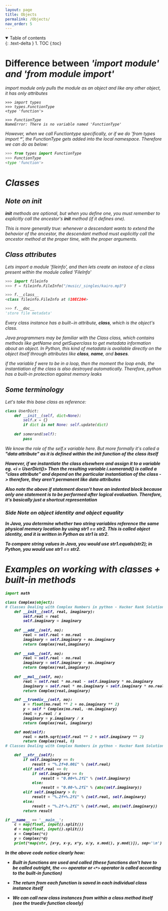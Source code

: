 ```yaml
---
layout: page
title: Objects
permalink: /Objects/
nav_order: 5
---
```


<details open markdown="block">
  <summary>
    Table of contents
  </summary>
  {: .text-delta }
1. TOC
{:toc}
</details>

# Difference between <i> 'import module' and 'from module import'

import module only pulls the module as an object and like any other object, it has only attributes

```
>>> import types
>>> types.FunctionType
<type 'function'>

>>> FunctionType
NameError: There is no variable named 'FunctionType'
```

However, when we call Functiontype specifically, or if we do 'from types import *', the FunctionType gets added into the local namespace. Therefore we can do as below:

```python
>>> from types import FunctionType
>>> FunctionType
<type 'function'>

```

# Classes

## Note on __init__

__init__ methods are optional, but when you define one, you must remember to explicitly call the ancestor's __init__ method (if it defines one).

This is more generally true: whenever a descendant wants to extend the behavior of the ancestor, the descendant method must explicitly call the ancestor method at the proper time, with the proper arguments.

## Class attributes

Lets import a module 'fileinfo', and then lets create an instace of a class present within the module called 'FileInfo'


```python
>>> import fileinfo
>>> f = fileinfo.FileInfo("/music/_singles/kairo.mp3")

>>> f.__class__
<class fileinfo.FileInfo at 010EC204>

>>> f.__doc__
'store file metadata'
```
Every class instance has a built−in attribute, __class__, which is the object's class. 

Java programmers may be familiar with the Class class, which contains methods like getName
and getSuperclass to get metadata information about an object. In Python, this kind of metadata is
available directly on the object itself through attributes like __class__, __name__, and __bases__.

<i> if the variable f were to be in a loop, then the moment the loop ends, the instantiation of the class is also destroyed automatically. Therefore, python has a built-in protection against memory leaks

## Some terminology

Let's take this base class as reference:
```python
class UserDict:
    def __init__(self, dict=None):
        self.x = {}
        if dict is not None: self.update(dict)
    
    def somerand(self):
        pass
```

We know the role of the self.x variable here. But more formally it's called a <b> "data attribute" as it is defined within the __init__ function of the class itself

However, if we instantiate the class elsewhere and assign it to a variable eg. <i = UserDict()>
Then the resulting variable i.somerand() is called a __"class attribute"__ and depend on the particular instantiation of the class -> therefore, they aren't permanent like __data attributes__

<i> Also note the above if statement doesn't have an indented block because only one statement is to be performed after logical evaluation. Therefore, it's basically just a shortcut representation

### Side Note on object identity and object equality

In Java, you determine whether two string variables reference the same physical memory location by using str1 == str2. This is called object identity, and it is written in Python as str1 is str2. 

To compare string values in Java, you would use str1.equals(str2); in Python, you would use str1 == str2.

# Examples on working with classes + built-in methods

```python
import math

class Complex(object):
# Classes Dealing with Complex Numbers in python - Hacker Rank Solution START
    def __init__(self, real, imaginary):
        self.real = real
        self.imaginary = imaginary
        
    def __add__(self, no):
        real = self.real + no.real
        imaginary = self.imaginary + no.imaginary
        return Complex(real,imaginary)
        
    def __sub__(self, no):
        real = self.real - no.real
        imaginary = self.imaginary - no.imaginary
        return Complex(real,imaginary)
        
    def __mul__(self, no):
        real = self.real * no.real - self.imaginary * no.imaginary
        imaginary = self.real * no.imaginary + self.imaginary * no.real
        return Complex(real,imaginary)

    def __truediv__(self, no):
        x = float(no.real ** 2 + no.imaginary ** 2)
        y = self * Complex(no.real, -no.imaginary)
        real = y.real / x
        imaginary = y.imaginary / x
        return Complex(real, imaginary)

    def mod(self):
        real = math.sqrt(self.real ** 2 + self.imaginary ** 2)
        return Complex(real, 0)
# Classes Dealing with Complex Numbers in python - Hacker Rank Solution END

    def __str__(self):
        if self.imaginary == 0:
            result = "%.2f+0.00i" % (self.real)
        elif self.real == 0:
            if self.imaginary >= 0:
                result = "0.00+%.2fi" % (self.imaginary)
            else:
                result = "0.00-%.2fi" % (abs(self.imaginary))
        elif self.imaginary > 0:
            result = "%.2f+%.2fi" % (self.real, self.imaginary)
        else:
            result = "%.2f-%.2fi" % (self.real, abs(self.imaginary))
        return result

if __name__ == '__main__':
    c = map(float, input().split())
    d = map(float, input().split())
    x = Complex(*c)
    y = Complex(*d)
    print(*map(str, [x+y, x-y, x*y, x/y, x.mod(), y.mod()]), sep='\n')
```

In the above code notice clearly how:
- Built in functions are used and called (these functions don't have to be called outright, the `<+>` operator or `<*>` operator is called according to the built-in function)

- The return from each function is saved in each individual class instance itself

- We can call new class instances from within a class method itself (see the truediv function closely)